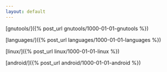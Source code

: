 ```yaml
---
layout: default
---
```



[gnutools/]({% post_url gnutools/1000-01-01-gnutools %})

[languages/]({% post_url languages/1000-01-01-languages %})

[linux/]({% post_url linux/1000-01-01-linux %})

[android/]({% post_url android/1000-01-01-android %})



